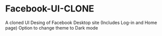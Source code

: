 # Facebook-UI-CLONE
A cloned UI Desing of Facebook Desktop site (Includes Log-in and Home page)
Option to change theme to Dark mode
